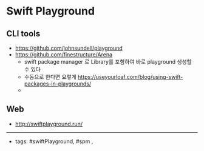 # Swift Playground 

## CLI tools
- https://github.com/johnsundell/playground
- https://github.com/finestructure/Arena
	- swift package manager 로 Library를 포함하여 바로 playground 생성할 수 있다
	- 수동으로 한다면 요렇게 https://useyourloaf.com/blog/using-swift-packages-in-playgrounds/
	- 
## Web
- http://swiftplayground.run/
	 

----
- tags: #swiftPlayground, #spm , 
